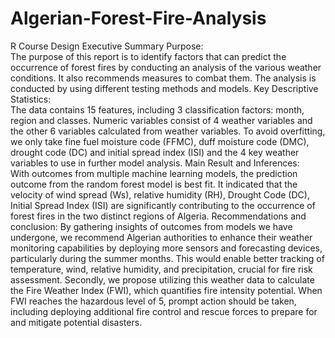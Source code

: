 # Algerian-Forest-Fire-Analysis
R Course Design
Executive Summary 
Purpose:  
The purpose of this report is to identify factors that can predict the occurrence of forest fires by conducting 
an analysis of the various weather conditions. It also recommends measures to combat them. The analysis 
is conducted by using different testing methods and models. 
Key Descriptive Statistics:  
The data contains 15 features, including 3 classification factors: month, region and classes. Numeric 
variables consist of 4 weather variables and the other 6 variables calculated from weather variables. To 
avoid overfitting, we only take fine fuel moisture code (FFMC), duff moisture code (DMC), drought code 
(DC) and initial spread index (ISI) and the 4 key weather variables to use in further model analysis. 
Main Result and Inferences:  
With outcomes from multiple machine learning models, the prediction outcome from the random forest 
model is best fit. It indicated that the velocity of wind spread (Ws), relative humidity (RH), Drought Code 
(DC), Initial Spread Index (ISI) are significantly contributing to the occurrence of forest fires in the two 
distinct regions of Algeria. 
Recommendations and conclusion: 
By gathering insights of outcomes from models we have undergone, we recommend Algerian authorities 
to enhance their weather monitoring capabilities by deploying more sensors and forecasting devices, 
particularly during the summer months. This would enable better tracking of temperature, wind, relative 
humidity, and precipitation, crucial for fire risk assessment. Secondly, we propose utilizing this weather 
data to calculate the Fire Weather Index (FWI), which quantifies fire intensity potential. When FWI reaches 
the hazardous level of 5, prompt action should be taken, including deploying additional fire control and 
rescue forces to prepare for and mitigate potential disasters. 
